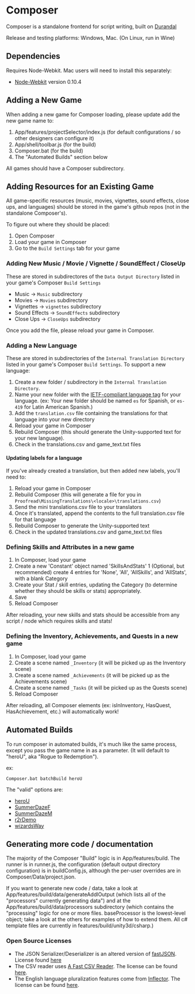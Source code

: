 # Composer

Composer is a standalone frontend for script writing, built on [Durandal](http://durandaljs.com/)

Release and testing platforms: Windows, Mac. (On Linux, run in Wine)

## Dependencies

Requires Node-Webkit. Mac users will need to install this separately:
* [Node-Webkit](https://github.com/rogerwang/node-webkit/wiki/Downloads-of-old-versions) version 0.10.4

## Adding a New Game

When adding a new game for Composer loading, please update add the new game name to:
1. App/features/projectSelector/index.js (for default configurations / so other designers can configure it)
2. App/shell/toolbar.js (for the build)
3. Composer.bat (for the build)
4. The "Automated Builds" section below

All games should have a Composer subdirectory.

## Adding Resources for an Existing Game

All game-specific resources (music, movies, vignettes, sound effects, close ups, and languages) should be stored in the game's github repos (not in the standalone Composer's).  

To figure out where they should be placed:
1. Open Composer
2. Load your game in Composer
3. Go to the `Build Settings` tab for your game

### Adding New Music / Movie / Vignette / SoundEffect / CloseUp

These are stored in subdirectores of the `Data Output Directory` listed in your game's Composer `Build Settings`

* Music -> `Music` subdirectory
* Movies -> `Movies` subdirectory
* Vignettes -> `vignettes` subdirectory
* Sound Effects -> `SoundEffects` subdirectory
* Close Ups -> `CloseUps` subdirectory

Once you add the file, please reload your game in Composer.

### Adding a New Language

These are stored in subdirectories of the `Internal Translation Directory` listed in your game's Composer `Build Settings`. To support a new language:

1. Create a new folder / subdirectory in the `Internal Translation Directory`.
2. Name your new folder with the [IETF-compliant language tag](https://www.w3.org/International/questions/qa-choosing-language-tags) for your language.  (ex: Your new folder should be named `es` for Spanish, or `es-419` for Latin American Spanish.) 
3. Add the `translation.csv` file containing the translations for that language into your new directory
4. Reload your game in Composer
5. Rebuild Composer (this should generate the Unity-supported text for your new language).
6. Check in the translations.csv and game_text.txt files

#### Updating labels for a language

If you've already created a translation, but then added new labels, you'll need to:

1. Reload your game in Composer
2. Rebuild Composer (this will generate a file for you in `Proofread\MissingTranslations\<locale>\translations.csv`)
3. Send the mini translations.csv file to your translators
4. Once it's translated, append the contents to the full translation.csv file for that language
5. Rebuild Composer to generate the Unity-supported text
6. Check in the updated translations.csv and game_text.txt files

### Defining Skills and Attributes in a new game

1. In Composer, load your game
1. Create a new 'Constant' object named 'SkillsAndStats'
1 (Optional, but recommended) create 4 entries for 'None', 'All', 'AllSkills', and 'AllStats', with a blank Category
1. Create your Stat / skill entries, updating the Category (to determine whether they should be skills or stats) appropriately.
1. Save
1. Reload Composer

After reloading, your new skills and stats should be accessible from any script / node which requires skills and stats!

### Defining the Inventory, Achievements, and Quests in a new game

1. In Composer, load your game
1. Create a scene named `_Inventory` (it will be picked up as the Inventory scene)
1. Create a scene named `_Achievements` (it will be picked up as the Achievements scene)
1. Create a scene named `_Tasks` (it will be picked up as the Quests scene)
1. Reload Composer

After reloading, all Composer elements (ex: isInInventory, HasQuest, HasAchievement, etc.) will automatically work!

## Automated Builds

To run composer in automated builds, it's much like the same process, except you pass the game name in as a parameter.  (It will default to "heroU", aka "Rogue to Redemption").

ex: 
```
Composer.bat batchBuild heroU
```

The "valid" options are:
* [heroU](https://github.com/Transolar/Hero-U)
* [SummerDazeF](https://github.com/Transolar/SummerDaze)
* [SummerDazeM](https://github.com/Transolar/SummerDaze)
* [r2rDemo](https://github.com/Transolar/R2R-Demo)
* [wizardsWay](https://github.com/Transolar/WizardWay)

## Generating more code / documentation

The majority of the Composer "Build" logic is in App/features/build.  The runner is in runner.js, the configuration (default output directory configuration) is in buildConfig.js, although the per-user overrides are in Composer/Data/project.json.  

If you want to generate new code / data, take a look at App/features/build/data/generateAddlOutput (which lists all of the "processors" currently generating data") and at the App/features/build/data/processors subdirectory (which contains the "processing" logic for one or more files.  baseProcessor is the lowest-level object; take a look at the others for examples of how to extend them.  All c# template files are currently in features/build/unity3d/csharp.)

### Open Source Licenses

* The JSON Serializer/Deserializer is an altered version of [fastJSON](http://www.codeproject.com/Articles/159450/fastJSON). License found [here](http://www.codeproject.com/info/cpol10.aspx)
* The CSV reader uses [A Fast CSV Reader](http://www.codeproject.com/Articles/9258/A-Fast-CSV-Reader). The license can be found [here](http://opensource.org/licenses/mit-license.php).
* The English language pluralization features come from [Inflector](https://github.com/srkirkland/Inflector). The license can be found [here](https://github.com/srkirkland/Inflector/blob/master/LICENSE.txt).
